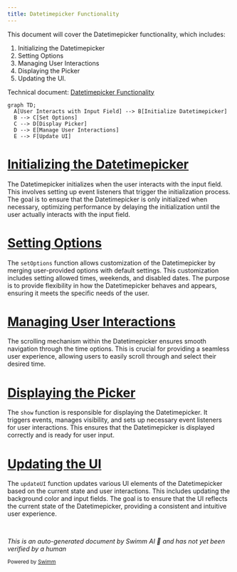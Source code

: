```yaml
---
title: Datetimepicker Functionality
---
```

This document will cover the Datetimepicker functionality, which includes:

1. Initializing the Datetimepicker
2. Setting Options
3. Managing User Interactions
4. Displaying the Picker
5. Updating the UI.

Technical document: <SwmLink doc-title="Datetimepicker Functionality">[Datetimepicker Functionality](/.swm/datetimepicker-functionality.w2743eno.sw.md)</SwmLink>

```mermaid
graph TD;
  A[User Interacts with Input Field] --> B[Initialize Datetimepicker]
  B --> C[Set Options]
  C --> D[Display Picker]
  D --> E[Manage User Interactions]
  E --> F[Update UI]
```

# [Initializing the Datetimepicker](https://app.swimm.io/repos/Z2l0aHViJTNBJTNBQnJvYWRsZWFmQ29tbWVyY2UtZGVtby1uZXclM0ElM0FTd2ltbS1EZW1v/docs/w2743eno#datetimepicker-initialization)

The Datetimepicker initializes when the user interacts with the input field. This involves setting up event listeners that trigger the initialization process. The goal is to ensure that the Datetimepicker is only initialized when necessary, optimizing performance by delaying the initialization until the user actually interacts with the input field.

# [Setting Options](https://app.swimm.io/repos/Z2l0aHViJTNBJTNBQnJvYWRsZWFmQ29tbWVyY2UtZGVtby1uZXclM0ElM0FTd2ltbS1EZW1v/docs/w2743eno#setting-options)

The `setOptions` function allows customization of the Datetimepicker by merging user-provided options with default settings. This customization includes setting allowed times, weekends, and disabled dates. The purpose is to provide flexibility in how the Datetimepicker behaves and appears, ensuring it meets the specific needs of the user.

# [Managing User Interactions](https://app.swimm.io/repos/Z2l0aHViJTNBJTNBQnJvYWRsZWFmQ29tbWVyY2UtZGVtby1uZXclM0ElM0FTd2ltbS1EZW1v/docs/w2743eno#scrolling-mechanism)

The scrolling mechanism within the Datetimepicker ensures smooth navigation through the time options. This is crucial for providing a seamless user experience, allowing users to easily scroll through and select their desired time.

# [Displaying the Picker](https://app.swimm.io/repos/Z2l0aHViJTNBJTNBQnJvYWRsZWFmQ29tbWVyY2UtZGVtby1uZXclM0ElM0FTd2ltbS1EZW1v/docs/w2743eno#displaying-the-picker)

The `show` function is responsible for displaying the Datetimepicker. It triggers events, manages visibility, and sets up necessary event listeners for user interactions. This ensures that the Datetimepicker is displayed correctly and is ready for user input.

# [Updating the UI](https://app.swimm.io/repos/Z2l0aHViJTNBJTNBQnJvYWRsZWFmQ29tbWVyY2UtZGVtby1uZXclM0ElM0FTd2ltbS1EZW1v/docs/w2743eno#updating-the-ui)

The `updateUI` function updates various UI elements of the Datetimepicker based on the current state and user interactions. This includes updating the background color and input fields. The goal is to ensure that the UI reflects the current state of the Datetimepicker, providing a consistent and intuitive user experience.

&nbsp;

*This is an auto-generated document by Swimm AI 🌊 and has not yet been verified by a human*

<SwmMeta version="3.0.0" repo-id="Z2l0aHViJTNBJTNBQnJvYWRsZWFmQ29tbWVyY2UtZGVtby1uZXclM0ElM0FTd2ltbS1EZW1v" repo-name="BroadleafCommerce-demo-new" doc-type="product-flows"><sup>Powered by [Swimm](/)</sup></SwmMeta>
